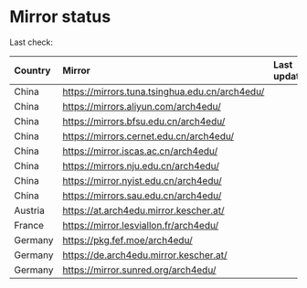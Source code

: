 <script src="./time.js"></script>
# Mirror status
Last check: <script type="text/javascript">localize(1731424952.3948827);</script>

|Country|Mirror|Last update|
|:------|:-----|:----------|
|China|https://mirrors.tuna.tsinghua.edu.cn/arch4edu/|<script type="text/javascript">localize(1731393625);</script>|
|China|https://mirrors.aliyun.com/arch4edu/|<script type="text/javascript">localize(1731393625);</script>|
|China|https://mirrors.bfsu.edu.cn/arch4edu/|<script type="text/javascript">localize(1731393625);</script>|
|China|https://mirrors.cernet.edu.cn/arch4edu/|<script type="text/javascript">localize(1731393625);</script>|
|China|https://mirror.iscas.ac.cn/arch4edu/|<script type="text/javascript">localize(1731393625);</script>|
|China|https://mirrors.nju.edu.cn/arch4edu/|<script type="text/javascript">localize(1731310559);</script>|
|China|https://mirror.nyist.edu.cn/arch4edu/|<script type="text/javascript">localize(1731350399);</script>|
|China|https://mirrors.sau.edu.cn/arch4edu/|<script type="text/javascript">localize(1729319991);</script>|
|Austria|https://at.arch4edu.mirror.kescher.at/|<script type="text/javascript">localize(1731393625);</script>|
|France|https://mirror.lesviallon.fr/arch4edu/|<script type="text/javascript">localize(1731393625);</script>|
|Germany|https://pkg.fef.moe/arch4edu/|<script type="text/javascript">localize(1731393625);</script>|
|Germany|https://de.arch4edu.mirror.kescher.at/|<script type="text/javascript">localize(1731393625);</script>|
|Germany|https://mirror.sunred.org/arch4edu/|<script type="text/javascript">localize(1731393625);</script>|

<script src="./tablefilter/tablefilter.js"></script>
<script src="./table.js"></script>